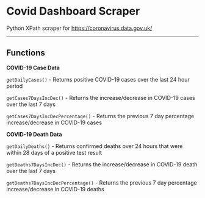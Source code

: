 # Covid Dashboard Scraper

Python XPath scraper for https://coronavirus.data.gov.uk/

***

## Functions

**COVID-19 Case Data**

`getDailyCases()` - Returns positive COVID-19 cases over the last 24 hour period

`getCases7DaysIncDec()` - Returns the increase/decrease in COVID-19 cases over the last 7 days

`getCases7DaysIncDecPercentage()` - Returns the previous 7 day percentage increase/decrease in COVID-19 cases

**COVID-19 Death Data**

`getDailyDeaths()` - Returns confirmed deaths over 24 hours that were within 28 days of a positive test result

`getDeaths7DaysIncDec()` - Returns the increase/decrease in COVID-19 death over the last 7 days

`getDeaths7DaysIncDecPercentage()` - Returns the previous 7 day percentage increase/decrease in COVID-19 deaths